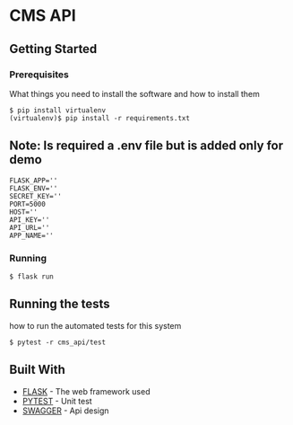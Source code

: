 # CMS API



## Getting Started



### Prerequisites

What things you need to install the software and how to install them 

```
$ pip install virtualenv
(virtualenv)$ pip install -r requirements.txt
```
## Note: Is required a .env file but is added only for demo 

```
FLASK_APP=''
FLASK_ENV=''
SECRET_KEY=''
PORT=5000
HOST=''
API_KEY=''
API_URL=''
APP_NAME=''

```

### Running


```
$ flask run

```


## Running the tests

how to run the automated tests for this system


```
$ pytest -r cms_api/test

```

## Built With

* [FLASK](http://www.dropwizard.io/1.0.2/docs/) - The web framework used
* [PYTEST](https://maven.apache.org/) - Unit test
* [SWAGGER](https://rometools.github.io/rome/) - Api design
